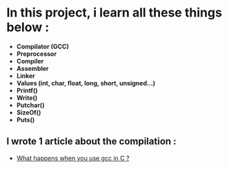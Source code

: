 # In this project, i learn all these things below : 
* **Compilator (GCC)**
* **Preprocessor**
* **Compiler** 
* **Assembler** 
* **Linker** 
* **Values (int, char, float, long, short, unsigned...)**
* **Printf()** 
* **Write()**
* **Putchar()**
* **SizeOf()**
* **Puts()**

## I wrote 1 article about the compilation : 
* [What happens when you use gcc in C ?](https://medium.com/@2533/what-happens-when-you-use-gcc-in-c-8bfc57a598f5)

				
